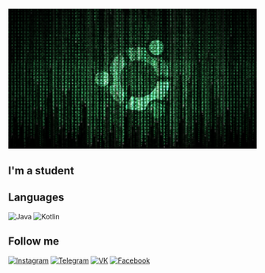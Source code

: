 [![Header](https://github.com/zyoneal/zyoneal/blob/main/assets/ubuntu.png)](https://www.instagram.com/zyxneal/)

## I'm a student

## Languages
![Java](https://img.shields.io/badge/-Java-090909?style=for-the-badge&logo=java)
![Kotlin](https://img.shields.io/badge/-Kotlin-090909?style=for-the-badge&logo=kotlin)

## Follow me
[![Instagram](https://img.shields.io/badge/-Instagram-090909?style=for-the-badge&logo=instagram)](https://t.me/.zyoneal/)
[![Telegram](https://img.shields.io/badge/-Telegram-090909?style=for-the-badge&logo=telegram)](https://www.instagram.com/zyxneal/)
[![VK](https://img.shields.io/badge/-Vkontakte-090909?style=for-the-badge&logo=Vk&logoColor=4F7DB3)](https://vk.com/ebaniyhacker)
[![Facebook](https://img.shields.io/badge/-Facebook-090909?style=for-the-badge&logo=Facebook)](https://www.facebook.com/tigrestwo/)

